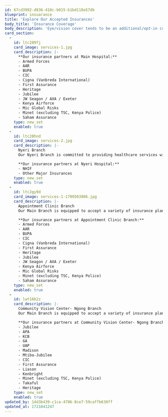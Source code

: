 ```yaml
---
id: 67cd3992-d836-418c-b015-b1bd110a57db
blueprint: insuarance
title: 'Explore Our Accepted Insurances'
body_title: 'Insurance Coverage'
body_description: 'Eye/vision cover tends to be an additional/opt-in component in several health insurance covers. Some covers require predetermination of medical necessity before eye care is rendered. You may wish to contact your insurance company to verify if eye care is a covered benefit in your health insurance plan. Please note we accept M-PESA and VISA payments too; we do not accept payment in the form of cash or personal cheques.'
card_section:
  -
    id: ltc289fj
    card_image: services-1.jpg
    card_description: |-
      **Our insurance partners at Main Hospital:**
      - Armed Forces
      - AAR
      - BUPA
      - CIC
      - Cigna (Vanbreda International)
      - First Assurance
      - Heritage
      - Jubilee
      - JW Seagon / AXA / Exeter
      - Kenya Airforce
      - Mic Global Risks
      - Minet (excluding TSC, Kenya Police)
      - Saham Assurance
    type: new_set
    enabled: true
  -
    id: ltc28hnd
    card_image: services-2.jpg
    card_description: |-
      Nyeri Branch
      Our Nyeri Branch is committed to providing healthcare services with convenience.

      **Our insurance partners at Nyeri Hospital:**
      - NHIF
      - Other Major Insurances
    type: new_set
    enabled: true
  -
    id: ltc2gy9d
    card_image: services-1-1709503886.jpg
    card_description: |-
      Appointment Clinic Branch
      Our Main Branch is equipped to accept a variety of insurance plans to ensure that you can access quality healthcare.

      **Our insurance partners at Appointment Clinic Branch:**
      - Armed Forces
      - AAR
      - BUPA
      - CIC
      - Cigna (Vanbreda International)
      - First Assurance
      - Heritage
      - Jubilee
      - JW Seagon / AXA / Exeter
      - Kenya Airforce
      - Mic Global Risks
      - Minet (excluding TSC, Kenya Police)
      - Saham Assurance
    type: new_set
    enabled: true
  -
    id: lwt16b2z
    card_description: |-
      Community Vision Center- Ngong Branch
      Our Main Branch is equipped to accept a variety of insurance plans to ensure that you can access quality healthcare.

      **Our insurance partners at Community Vision Center- Ngong Branch:**
      - Jubilee
      - APA
      - KCB
      - GA
      - UAP
      - Madison
      - Mtiba-Jubilee
      - CIC
      - First Assurance
      - Liason
      - Kenbright
      - Minet (excluding TSC, Kenya Police)
      - Takaful
      - Heritage
    type: new_set
    enabled: true
updated_by: 14d3b439-c1ca-4786-8ce7-59caffb630ff
updated_at: 1721041247
---
```

